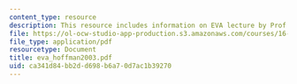 ```yaml
---
content_type: resource
description: This resource includes information on EVA lecture by Prof. Hoffman.
file: https://ol-ocw-studio-app-production.s3.amazonaws.com/courses/16-423j-aerospace-biomedical-and-life-support-engineering-spring-2006/ca341d84bb2dd698b6a70d7ac1b39270_eva_hoffman2003.pdf
file_type: application/pdf
resourcetype: Document
title: eva_hoffman2003.pdf
uid: ca341d84-bb2d-d698-b6a7-0d7ac1b39270
---
```

